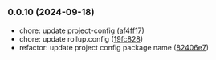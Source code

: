 ## <small>0.0.10 (2024-09-18)</small>

* chore: update project-config ([af4ff17](https://github.com/novlan1/uni-plugin-light/commits/af4ff17))
* chore: update rollup.config ([19fc828](https://github.com/novlan1/uni-plugin-light/commits/19fc828))
* refactor: update project config package name ([82406e7](https://github.com/novlan1/uni-plugin-light/commits/82406e7))



